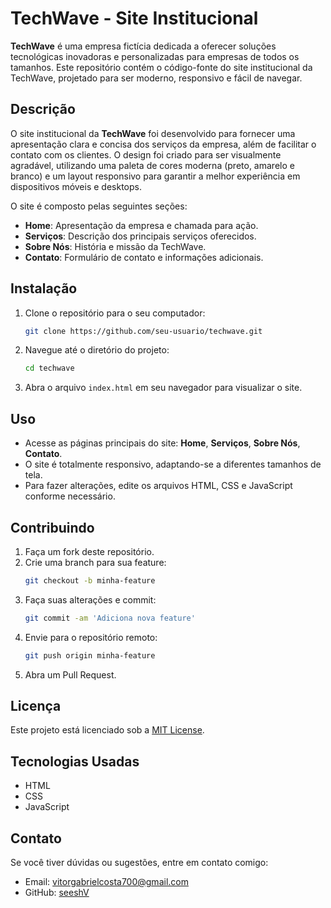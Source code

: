 # TechWave - Site Institucional

**TechWave** é uma empresa fictícia dedicada a oferecer soluções tecnológicas inovadoras e personalizadas para empresas de todos os tamanhos. Este repositório contém o código-fonte do site institucional da TechWave, projetado para ser moderno, responsivo e fácil de navegar.

## Descrição

O site institucional da **TechWave** foi desenvolvido para fornecer uma apresentação clara e concisa dos serviços da empresa, além de facilitar o contato com os clientes. O design foi criado para ser visualmente agradável, utilizando uma paleta de cores moderna (preto, amarelo e branco) e um layout responsivo para garantir a melhor experiência em dispositivos móveis e desktops.

O site é composto pelas seguintes seções:
- **Home**: Apresentação da empresa e chamada para ação.
- **Serviços**: Descrição dos principais serviços oferecidos.
- **Sobre Nós**: História e missão da TechWave.
- **Contato**: Formulário de contato e informações adicionais.

## Instalação

1. Clone o repositório para o seu computador:
    ```bash
    git clone https://github.com/seu-usuario/techwave.git
    ```

2. Navegue até o diretório do projeto:
    ```bash
    cd techwave
    ```

3. Abra o arquivo `index.html` em seu navegador para visualizar o site.

## Uso

- Acesse as páginas principais do site: **Home**, **Serviços**, **Sobre Nós**, **Contato**.
- O site é totalmente responsivo, adaptando-se a diferentes tamanhos de tela.
- Para fazer alterações, edite os arquivos HTML, CSS e JavaScript conforme necessário.

## Contribuindo

1. Faça um fork deste repositório.
2. Crie uma branch para sua feature:
    ```bash
    git checkout -b minha-feature
    ```
3. Faça suas alterações e commit:
    ```bash
    git commit -am 'Adiciona nova feature'
    ```
4. Envie para o repositório remoto:
    ```bash
    git push origin minha-feature
    ```
5. Abra um Pull Request.

## Licença

Este projeto está licenciado sob a [MIT License](LICENSE).

## Tecnologias Usadas

- HTML
- CSS
- JavaScript

## Contato

Se você tiver dúvidas ou sugestões, entre em contato comigo:

- Email: vitorgabrielcosta700@gmail.com
- GitHub: [seeshV](https://github.com/seeshV)
